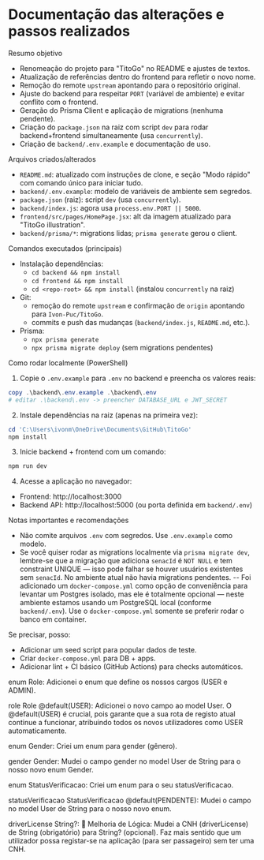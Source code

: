 # Documentação das alterações e passos realizados

Resumo objetivo

- Renomeação do projeto para "TitoGo" no README e ajustes de textos.
- Atualização de referências dentro do frontend para refletir o novo nome.
- Remoção do remote `upstream` apontando para o repositório original.
- Ajuste do backend para respeitar `PORT` (variável de ambiente) e evitar conflito com o frontend.
- Geração do Prisma Client e aplicação de migrations (nenhuma pendente).
- Criação do `package.json` na raiz com script `dev` para rodar backend+frontend simultaneamente (usa `concurrently`).
- Criação de `backend/.env.example` e documentação de uso.

Arquivos criados/alterados

- `README.md`: atualizado com instruções de clone, e seção "Modo rápido" com comando único para iniciar tudo.
- `backend/.env.example`: modelo de variáveis de ambiente sem segredos.
- `package.json` (raiz): script `dev` (usa `concurrently`).
- `backend/index.js`: agora usa `process.env.PORT || 5000`.
- `frontend/src/pages/HomePage.jsx`: alt da imagem atualizado para "TitoGo illustration".
- `backend/prisma/*`: migrations lidas; `prisma generate` gerou o client.

Comandos executados (principais)

- Instalação dependências:
  - `cd backend && npm install`
  - `cd frontend && npm install`
  - `cd <repo-root> && npm install` (instalou `concurrently` na raiz)
- Git:
  - remoção do remote `upstream` e confirmação de `origin` apontando para `Ivon-Puc/TitoGo`.
  - commits e push das mudanças (`backend/index.js`, `README.md`, etc.).
- Prisma:
  - `npx prisma generate`
  - `npx prisma migrate deploy` (sem migrations pendentes)

Como rodar localmente (PowerShell)

1. Copie o `.env.example` para `.env` no backend e preencha os valores reais:

```powershell
copy .\backend\.env.example .\backend\.env
# editar .\backend\.env -> preencher DATABASE_URL e JWT_SECRET
```

2. Instale dependências na raiz (apenas na primeira vez):

```powershell
cd 'C:\Users\ivonm\OneDrive\Documents\GitHub\TitoGo'
npm install
```

3. Inicie backend + frontend com um comando:

```powershell
npm run dev
```

4. Acesse a aplicação no navegador:

- Frontend: http://localhost:3000
- Backend API: http://localhost:5000 (ou porta definida em `backend/.env`)

Notas importantes e recomendações

- Não comite arquivos `.env` com segredos. Use `.env.example` como modelo.
- Se você quiser rodar as migrations localmente via `prisma migrate dev`, lembre-se que a migração que adiciona `senacId` é `NOT NULL` e tem constraint UNIQUE — isso pode falhar se houver usuários existentes sem `senacId`. No ambiente atual não havia migrations pendentes.
  -- Foi adicionado um `docker-compose.yml` como opção de conveniência para levantar um Postgres isolado, mas ele é totalmente opcional — neste ambiente estamos usando um PostgreSQL local (conforme `backend/.env`). Use o `docker-compose.yml` somente se preferir rodar o banco em container.

Se precisar, posso:

- Adicionar um seed script para popular dados de teste.
- Criar `docker-compose.yml` para DB + apps.
- Adicionar lint + CI básico (GitHub Actions) para checks automáticos.

enum Role: Adicionei o enum que define os nossos cargos (USER e ADMIN).

role Role @default(USER): Adicionei o novo campo ao model User. O @default(USER) é crucial, pois garante que a sua rota de registo atual continue a funcionar, atribuindo todos os novos utilizadores como USER automaticamente.

enum Gender: Criei um enum para gender (gênero).

gender Gender: Mudei o campo gender no model User de String para o nosso novo enum Gender.

enum StatusVerificacao: Criei um enum para o seu statusVerificacao.

statusVerificacao StatusVerificacao @default(PENDENTE): Mudei o campo no model User de String para o nosso novo enum.

driverLicense String?: 🌟 Melhoria de Lógica: Mudei a CNH (driverLicense) de String (obrigatório) para String? (opcional). Faz mais sentido que um utilizador possa registar-se na aplicação (para ser passageiro) sem ter uma CNH.
